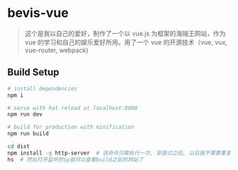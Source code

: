 # bevis-vue

> 这个是我以自己的爱好，制作了一个以 vue.js 为框架的海贼王网站，作为 vue 的学习和自己的娱乐爱好所用。用了一个 vue 的开源技术（vue, vux, vue-router, webpack)

## Build Setup

``` bash
# install dependencies
npm i

# serve with hot reload at localhost:8080
npm run dev

# build for production with minification
npm run build

cd dist
npm install -g http-server  # 该命令只需执行一次, 安装过之后, 以后就不需要重复安装了.
hs  # 然后打开监听的ip就可以查看build之后的网站了
```

<!-- ![](static/img/demo/Bevis-Vue.jpg "首页") -->
